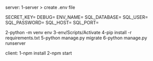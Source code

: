 server:
1-server > create .env file

SECRET_KEY=
DEBUG=
ENV_NAME=
SQL_DATABASE=
SQL_USER=
SQL_PASSWORD=
SQL_HOST=
SQL_PORT=

2-python -m venv env
3-env/Scripts/Activate
4-pip install -r requirements.txt
5-python manage.py migrate
6-python manage.py runserver

client:
1-npm install
2-npm start

